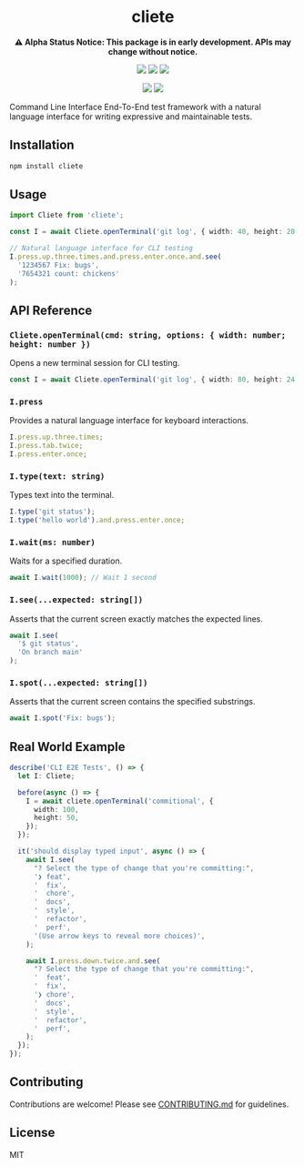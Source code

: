 <div align="center">
  <h1>cliete</h1>
  <p>
    <strong>⚠️ Alpha Status Notice: This package is in early development. APIs may change without notice.</strong>
  </p>
  <p>
    <a alt="NPM Version"><img src="https://img.shields.io/npm/v/cliete?style=social&logo=npm" /></a>
    <a alt="NPM Downloads"><img src="https://img.shields.io/npm/dw/cliete?style=social&logo=npm" /></a>
    <a alt="NPM Last Update"><img src="https://img.shields.io/npm/last-update/cliete?style=social&logo=npm" /></a>
  </p>
    <p>
    <a alt="Libraries.io dependency status for GitHub repo"><img src="https://img.shields.io/librariesio/github/wannabewayno/cliete?style=plastic" /></a>
    <a alt="GitHub Issues or Pull Requests"><img src="https://img.shields.io/github/issues/wannabewayno/cliete?style=plastic&logo=github" /></a>
  </p>
</div>

Command Line Interface End-To-End test framework with a natural language interface for writing expressive and maintainable tests.

## Installation

```bash
npm install cliete
```

## Usage
```typescript
import Cliete from 'cliete';

const I = await Cliete.openTerminal('git log', { width: 40, height: 20 });

// Natural language interface for CLI testing
I.press.up.three.times.and.press.enter.once.and.see(
  '1234567 Fix: bugs',
  '7654321 count: chickens'
);
```

## API Reference

### `Cliete.openTerminal(cmd: string, options: { width: number; height: number })`
Opens a new terminal session for CLI testing.

```typescript
const I = await Cliete.openTerminal('git log', { width: 80, height: 24 });
```

### `I.press`
Provides a natural language interface for keyboard interactions.

```typescript
I.press.up.three.times;
I.press.tab.twice;
I.press.enter.once;
```

### `I.type(text: string)`
Types text into the terminal.

```typescript
I.type('git status');
I.type('hello world').and.press.enter.once;
```

### `I.wait(ms: number)`
Waits for a specified duration.

```typescript
await I.wait(1000); // Wait 1 second
```

### `I.see(...expected: string[])`
Asserts that the current screen exactly matches the expected lines.

```typescript
await I.see(
  '$ git status',
  'On branch main'
);
```

### `I.spot(...expected: string[])`
Asserts that the current screen contains the specified substrings.

```typescript
await I.spot('Fix: bugs');
```

## Real World Example

```typescript
describe('CLI E2E Tests', () => {
  let I: Cliete;

  before(async () => {
    I = await cliete.openTerminal('commitional', {
      width: 100,
      height: 50,
    });
  });

  it('should display typed input', async () => {
    await I.see(
      "? Select the type of change that you're committing:",
      '❯ feat',
      '  fix',
      '  chore',
      '  docs',
      '  style',
      '  refactor',
      '  perf',
      '(Use arrow keys to reveal more choices)',
    );

    await I.press.down.twice.and.see(
      "? Select the type of change that you're committing:",
      '  feat',
      '  fix',
      '❯ chore',
      '  docs',
      '  style',
      '  refactor',
      '  perf',
    );
  });
});
```

## Contributing

Contributions are welcome! Please see [CONTRIBUTING.md](CONTRIBUTING.md) for guidelines.

## License

MIT